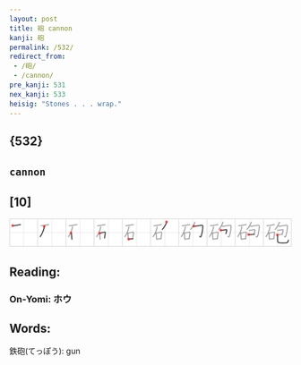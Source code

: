 ```yaml
---
layout: post
title: 砲 cannon
kanji: 砲
permalink: /532/
redirect_from:
 - /砲/
 - /cannon/
pre_kanji: 531
nex_kanji: 533
heisig: "Stones . . . wrap."
---
```


## {532}

## `cannon`

## [10]

<div class="stroke"><img src="../images/E7A0B2.png" /></div>

## Reading:

### On-Yomi: ホウ

## Words:

鉄砲(てっぽう): gun
